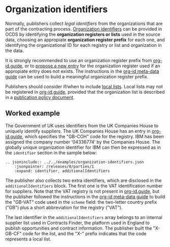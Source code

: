 # Organization identifiers

Normally, publishers collect *legal identifiers* from the organizations that are part of the contracting process.  [Organization identifiers](../../../schema/identifiers/#organization-ids) can be provided in OCDS by identifying the **organization registers or lists** used in the source data, choosing an appropiate **organization register prefix** for each one, and identifying the organizational ID for each registry or list and organization in the data.

It is strongly recommended to use an organization register prefix from [org-id.guide](http://org-id.guide), or to [propose a new entry](http://docs.org-id.guide/en/latest/contribute/#proposing-a-new-entry) for the organization register used if an appropiate entry does not exists. The instructions in the [org-id meta-data guide](http://docs.org-id.guide/en/latest/metadata/#assigning-a-code) can be used to build a meaningful organization register prefix.

Publishers should consider if/when to include [local lists](../../../schema/identifiers/#choosing-an-identifier).  Local lists may not be registered in [org-id.guide](http://org-id.guide), provided that the organization list is described in a [publication policy document](../publish/publication_policy/).

## Worked example

The Government of UK uses identifiers from the UK Companies House to uniquely identify suppliers. The UK Companies House has an entry in [org-id.guide](http://org-id.guide/list/GB-COH), which specifies the "GB-COH" code for the registry. IBM has been assigned the company number ‘04336774’ by the Companies House.  The globally unique organization identifier for IBM can then be expressed as in the `identifier` section in the sample below:

```eval_rst
.. jsoninclude:: ../../examples/organization-identifiers.json
    :jsonpointer: /releases/0/parties/1
    :expand: identifier, additionalIdentifiers
```

The publisher also collects two extra identifiers, which are disclosed in the `additionalIdentifiers` block. The first one is the VAT identification number for suppliers. Note that the VAT registry is not present in [org-id.guide](http://org-id.guide/), but the publisher followed the instructions in the [org-id meta-data guide](http://docs.org-id.guide/en/latest/metadata/#assigning-a-code) to build the "GB-VAT" code used in the `scheme` field: the two-letter country prefix ("GB") plus a short abbreviation for the registry ("VAT").

The last identifier in the `additionalIdentifiers` array belongs to an internal supplier list used in Contracts Finder, the platform used in England to publish opportunities and contract information. The publisher built the "X-GB-CF" code for the list, and the "X-" prefix indicates that the code represents a local list.
